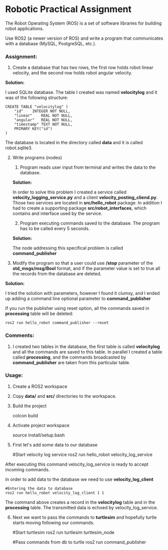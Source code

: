 # Robotic Practical Assignment

The Robot Operating System (ROS) is a set of software libraries for building robot
applications.

Use ROS2 (a newer version of ROS) and write a program that communicates with 
a database (MySQL, PostgreSQL, etc.).

### Assignment:

1. Create a database that has two rows, the first row holds robot linear velocity,
and the second row holds robot angular velocity.

**Solution:**

I used SQLite database. The table I created was named **velocitylog** and it was of the
following structure:

	CREATE TABLE "velocitylog" (
		"id"	INTEGER NOT NULL,
		"linear"	REAL NOT NULL,
		"angular"	REAL NOT NULL,
		"timestamp"	TEXT NOT NULL,
		PRIMARY KEY("id")
	)
	
The database is located in the directory called **data** and it is called robot.sqlite3.

	
2. Write programs (nodes)
	
	1) Program reads user input from terminal and writes the data to the database.
	
	**Solution:**
	
	In order to solve this problem I created a service called
	**velocity_logging_service.py** and a client **velocity_posting_cliend.py**.
	Those two services are located in **src/hello_robot** package. In addition
	I had to create a supporting package **src/robot_interfaces**, which contains
	and interface used by the service.
	
	2) Program executing commands saved to the database. The program has to be
	called every 5 seconds.
	
	**Solution:**
	
	The node addressing this specifical problem is called **command_publisher**
	
	
3. Modify the program so that a user could use **/stop** parameter 
of the **std_msgs/msg/Bool** format, and if the parameter value is set to true
all the records from the database are deleted.


**Solution:**

I tried the solution with parameters, however I found it clumsy, and I ended up
adding a command line optional parameter to **command_publisher**

If you run the publisher using reset option, all the commands saved in **processing**
table will be deleted:

	ros2 run hello_robot command_publisher --reset
	
### Comments:

1. I created two tables in the database, the first table is called **velocitylog**
and all the commands are saved to this table. In parallel I created a table called
**processing**, and the commands broadcasted by **command_publisher** are taken from 
this particular table.


### Usage:

1. Create a ROS2 workspace

2. Copy **data/** and **src/** directories to the workspace.

3. Build the project

	colcon build
	
4. Activate project workspace

	source install/setup.bash
	
5. First let's add some data to our database
	
	#Start velocity log service
	ros2 run hello_robot velocity_log_service
	
After executing this command velocity_log_service is ready to accept incoming commands.

In order to add data to the database we need to use **velocity_log_client**

	#Entering the data to database
	ros2 run hello_robot velocity_log_client 1 1
	
The command above creates a record in the **velocitylog** table and in
the **processing** table. The transmitted data is echoed by velocity_log_service.


6. Next we want to pass the commands to **turtlesim** and hopefully turtle starts moving
following our commands.

	#Start turtlesim
	ros2 run turtlesim turtlesim_node
	
	#Pass commands from db to turtle
	ros2 run command_publisher
	
	
